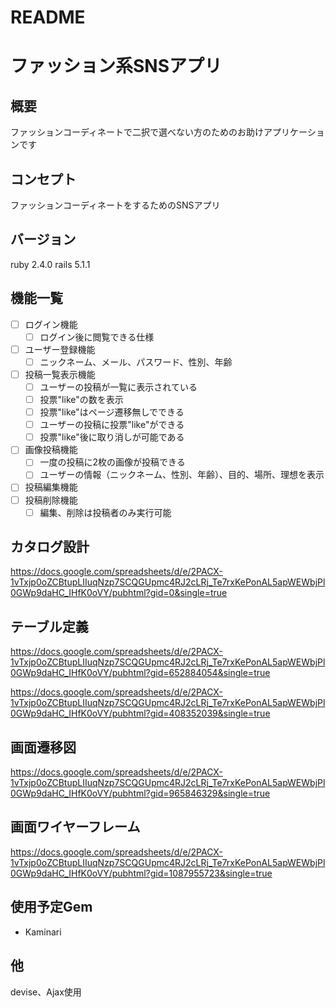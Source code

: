 # README

# ファッション系SNSアプリ

## 概要
ファッションコーディネートで二択で選べない方のためのお助けアプリケーションです

## コンセプト
ファッションコーディネートをするためのSNSアプリ

## バージョン
ruby 2.4.0 rails 5.1.1

## 機能一覧
- [ ] ログイン機能   
   - [ ] ログイン後に閲覧できる仕様
- [ ] ユーザー登録機能
   - [ ] ニックネーム、メール、パスワード、性別、年齢
- [ ] 投稿一覧表示機能
   - [ ] ユーザーの投稿が一覧に表示されている
   - [ ] 投票"like"の数を表示
   - [ ] 投票"like"はページ遷移無しでできる
   - [ ] ユーザーの投稿に投票"like"ができる
   - [ ] 投票"like"後に取り消しが可能である
- [ ] 画像投稿機能
   - [ ] 一度の投稿に2枚の画像が投稿できる
   - [ ] ユーザーの情報（ニックネーム、性別、年齢）、目的、場所、理想を表示
- [ ] 投稿編集機能
- [ ] 投稿削除機能
   - [ ] 編集、削除は投稿者のみ実行可能

## カタログ設計
https://docs.google.com/spreadsheets/d/e/2PACX-1vTxjp0oZCBtupLIIuqNzp7SCQGUpmc4RJ2cLRj_Te7rxKePonAL5apWEWbjPl0GWp9daHC_IHfK0oVY/pubhtml?gid=0&single=true

## テーブル定義
https://docs.google.com/spreadsheets/d/e/2PACX-1vTxjp0oZCBtupLIIuqNzp7SCQGUpmc4RJ2cLRj_Te7rxKePonAL5apWEWbjPl0GWp9daHC_IHfK0oVY/pubhtml?gid=652884054&single=true

https://docs.google.com/spreadsheets/d/e/2PACX-1vTxjp0oZCBtupLIIuqNzp7SCQGUpmc4RJ2cLRj_Te7rxKePonAL5apWEWbjPl0GWp9daHC_IHfK0oVY/pubhtml?gid=408352039&single=true

## 画面遷移図
https://docs.google.com/spreadsheets/d/e/2PACX-1vTxjp0oZCBtupLIIuqNzp7SCQGUpmc4RJ2cLRj_Te7rxKePonAL5apWEWbjPl0GWp9daHC_IHfK0oVY/pubhtml?gid=965846329&single=true

## 画面ワイヤーフレーム
https://docs.google.com/spreadsheets/d/e/2PACX-1vTxjp0oZCBtupLIIuqNzp7SCQGUpmc4RJ2cLRj_Te7rxKePonAL5apWEWbjPl0GWp9daHC_IHfK0oVY/pubhtml?gid=1087955723&single=true

## 使用予定Gem
* Kaminari

## 他
devise、Ajax使用
